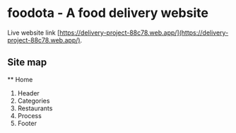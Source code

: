 # foodota - A food delivery website

Live website link [https://delivery-project-88c78.web.app/](https://delivery-project-88c78.web.app/).

## Site map


** Home

1. Header
2. Categories
3. Restaurants
4. Process
5. Footer
